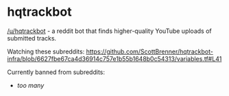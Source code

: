 # hqtrackbot
[/u/hqtrackbot](https://old.reddit.com/user/hqtrackbot) - a reddit bot that finds higher-quality YouTube uploads of submitted tracks.

Watching these subreddits: https://github.com/ScottBrenner/hqtrackbot-infra/blob/6627fbe67ca4d36914c757e1b55b1648b0c54313/variables.tf#L41

Currently banned from subreddits:
- _too many_
